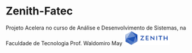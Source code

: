 # Zenith-Fatec
Projeto Acelera no curso de Análise e Desenvolvimento de Sistemas, na Faculdade de Tecnologia Prof. Waldomiro May
![alt text](https://github.com/guilhermedonizetti/Zenith-Fatec/blob/main/Nuevo/img/logo.png?raw=true)
